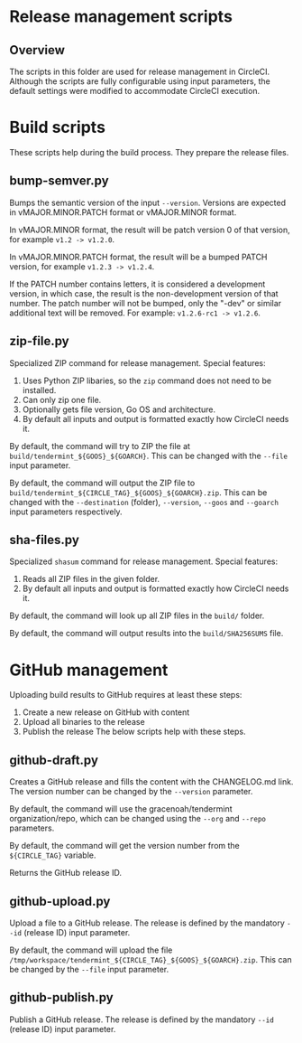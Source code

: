 # Release management scripts

## Overview
The scripts in this folder are used for release management in CircleCI. Although the scripts are fully configurable using input parameters,
the default settings were modified to accommodate CircleCI execution.

# Build scripts
These scripts help during the build process. They prepare the release files.

## bump-semver.py
Bumps the semantic version of the input `--version`. Versions are expected in vMAJOR.MINOR.PATCH format or vMAJOR.MINOR format.

In vMAJOR.MINOR format, the result will be patch version 0 of that version, for example `v1.2 -> v1.2.0`.

In vMAJOR.MINOR.PATCH format, the result will be a bumped PATCH version, for example `v1.2.3 -> v1.2.4`.

If the PATCH number contains letters, it is considered a development version, in which case, the result is the non-development version of that number.
The patch number will not be bumped, only the "-dev" or similar additional text will be removed. For example: `v1.2.6-rc1 -> v1.2.6`.

## zip-file.py
Specialized ZIP command for release management. Special features:
1. Uses Python ZIP libaries, so the `zip` command does not need to be installed.
1. Can only zip one file.
1. Optionally gets file version, Go OS and architecture.
1. By default all inputs and output is formatted exactly how CircleCI needs it.

By default, the command will try to ZIP the file at `build/tendermint_${GOOS}_${GOARCH}`.
This can be changed with the `--file` input parameter.

By default, the command will output the ZIP file to `build/tendermint_${CIRCLE_TAG}_${GOOS}_${GOARCH}.zip`.
This can be changed with the `--destination` (folder), `--version`, `--goos` and `--goarch` input parameters respectively.

## sha-files.py
Specialized `shasum` command for release management. Special features:
1. Reads all ZIP files in the given folder.
1. By default all inputs and output is formatted exactly how CircleCI needs it.

By default, the command will look up all ZIP files in the `build/` folder.

By default, the command will output results into the `build/SHA256SUMS` file.

# GitHub management
Uploading build results to GitHub requires at least these steps:
1. Create a new release on GitHub with content
2. Upload all binaries to the release
3. Publish the release
The below scripts help with these steps.

## github-draft.py
Creates a GitHub release and fills the content with the CHANGELOG.md link. The version number can be changed by the `--version` parameter.

By default, the command will use the gracenoah/tendermint organization/repo, which can be changed using the `--org` and `--repo` parameters.

By default, the command will get the version number from the `${CIRCLE_TAG}` variable.

Returns the GitHub release ID.

## github-upload.py
Upload a file to a GitHub release. The release is defined by the mandatory `--id` (release ID) input parameter.

By default, the command will upload the file `/tmp/workspace/tendermint_${CIRCLE_TAG}_${GOOS}_${GOARCH}.zip`. This can be changed by the `--file` input parameter.

## github-publish.py
Publish a GitHub release. The release is defined by the mandatory `--id` (release ID) input parameter.

